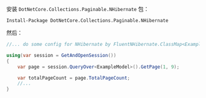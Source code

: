 安装 `DotNetCore.Collections.Paginable.NHibernate` 包：

```shell
Install-Package DotNetCore.Collections.Paginable.NHibernate
```


然后：

```csharp
//... do some config for NHibernate by FluentNHibernate.ClassMap<ExampleModel>

using(var session = GetAndOpenSession())
{
    var page = session.QueryOver<ExampleModel>().GetPage(1, 9);

    var totalPageCount = page.TotalPageCount;
    //...
}
```